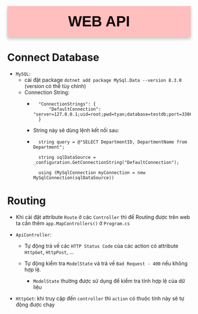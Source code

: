 <div style="text-align: center; background-color: #FFBFBF; font-family: 'Trebuchet MS', Arial, sans-serif; color:  #0D0907; padding: 5px; font-size: 40px; padding:20px; font-weight: bold; border-radius: 0 0 0 0; box-shadow: 0px 6px 8px rgba(0, 0, 0, 0.2);margin-bottom: 20px;">
WEB API
</div>

# Connect Database
- `MySQL`:
    + cài đặt package `dotnet add package MySql.Data --version 8.3.0` (version có thể tùy chỉnh)
    + Connection String:
        + ```
            "ConnectionStrings": {
                "DefaultConnection": "server=127.0.0.1;uid=root;pwd=tyan;database=testdb;port=3306"
            }
        + String này sẽ dùng lệnh kết nối sau:
        + ```
            string query = @"SELECT DepartmentID, DepartmentName from Department";

            string sqlDataSource = _configuration.GetConnectionString("DefaultConnection");

            using (MySqlConnection myConnection = new MySqlConnection(sqlDataSource))

# Routing
- Khi cài đặt attribute `Route` ở các `Controller` thì để Routing được trên web ta cần thêm `app.MapControllers()` ở `Program.cs`

- `ApiController`: 
    + Tự động trả về các `HTTP Status Code` của các action có attribute `HttpGet`, `HttpPost`, ...

    + Tự động kiểm tra `ModelState` và trả về `Bad Request - 400` nếu không hợp lệ.
        + `ModelState` thường được sử dụng để kiểm tra tính hợp lệ của dữ liệu

- `HttpGet`: khi truy cập đến `controller` thì `action` có thuộc tính này sẽ tự động được chạy

